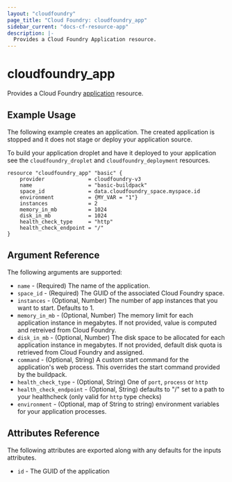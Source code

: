 ```yaml
---
layout: "cloudfoundry"
page_title: "Cloud Foundry: cloudfoundry_app"
sidebar_current: "docs-cf-resource-app"
description: |-
  Provides a Cloud Foundry Application resource.
---
```


# cloudfoundry_app

Provides a Cloud Foundry [application](https://docs.cloudfoundry.org/devguide/deploy-apps/deploy-app.html) resource.

## Example Usage

The following example creates an application. The created application is
stopped and it does not stage or deploy your application source.

To build your application droplet and have it deployed to your application
see the `cloudfoundry_droplet` and `cloudfoundry_deployment`
resources.

```hcl
resource "cloudfoundry_app" "basic" {
	provider              = cloudfoundry-v3
	name                  = "basic-buildpack"
	space_id              = data.cloudfoundry_space.myspace.id
	environment           = {MY_VAR = "1"}
	instances             = 2
	memory_in_mb          = 1024
	disk_in_mb            = 1024
	health_check_type     = "http"
	health_check_endpoint = "/"
}
```

## Argument Reference

The following arguments are supported:

* `name` - (Required) The name of the application.
* `space_id` - (Required) The GUID of the associated Cloud Foundry space.
* `instances` - (Optional, Number) The number of app instances that you want to start. Defaults to 1.
* `memory_in_mb` - (Optional, Number) The memory limit for each application instance in megabytes. If not provided, value is computed and retreived from Cloud Foundry.
* `disk_in_mb` - (Optional, Number) The disk space to be allocated for each application instance in megabytes. If not provided, default disk quota is retrieved from Cloud Foundry and assigned.
* `command` - (Optional, String) A custom start command for the application's web process. This overrides the start command provided by the buildpack.
* `health_check_type` - (Optional, String) One of `port`, `process` or `http`
* `health_check_endpoint` - (Optional, String) defaults to "/" set to a path to your healthcheck (only valid for `http` type checks)
* `environment` - (Optional, map of String to string) environment variables for your application processes.


## Attributes Reference

The following attributes are exported along with any defaults for the inputs attributes.

* `id` - The GUID of the application

